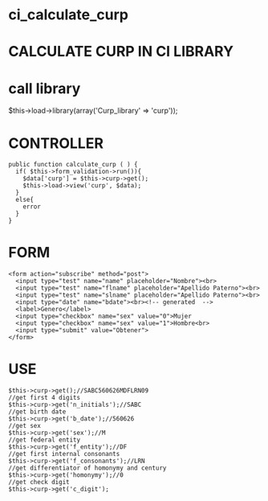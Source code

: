 # ci_calculate_curp

# CALCULATE CURP IN CI LIBRARY

# call library
$this->load->library(array('Curp_library' => 'curp'));

# CONTROLLER
    public function calculate_curp ( ) {
      if( $this->form_validation->run()){
        $data['curp'] = $this->curp->get();
        $this->load->view('curp', $data);
      }
      else{
        error
      }
    }

# FORM
    <form action="subscribe" method="post">
      <input type="test" name="name" placeholder="Nombre"><br>
      <input type="test" name="flname" placeholder="Apellido Paterno"><br>
      <input type="test" name="slname" placeholder="Apellido Paterno"><br>
      <input type="date" name="bdate"><br><!-- generated  -->
      <label>Genero</label>
      <input type="checkbox" name="sex" value="0">Mujer
      <input type="checkbox" name="sex" value="1">Hombre<br>
      <input type="submit" value="Obtener">
    </form>

# USE
    $this->curp->get();//SABC560626MDFLRN09
    //get first 4 digits
    $this->curp->get('n_initials');//SABC
    //get birth date
    $this->curp->get('b_date');//560626
    //get sex
    $this->curp->get('sex');//M
    //get federal entity
    $this->curp->get('f_entity');//DF
    //get first internal consonants
    $this->curp->get('f_consonants');//LRN
    //get differentiator of homonymy and century
    $this->curp->get('homonymy');//0
    //get check digit
    $this->curp->get('c_digit');
